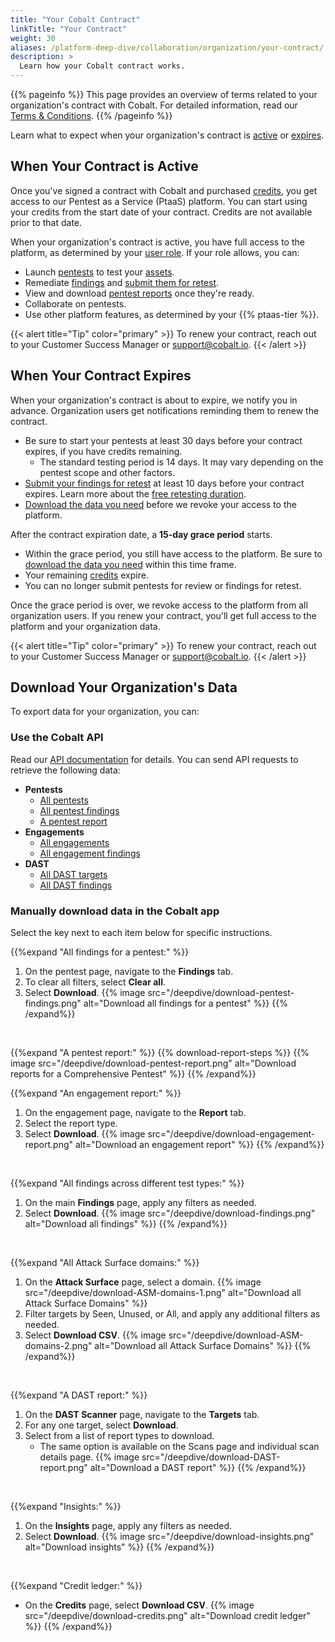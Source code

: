 ```yaml
---
title: "Your Cobalt Contract"
linkTitle: "Your Contract"
weight: 30
aliases: /platform-deep-dive/collaboration/organization/your-contract/
description: >
  Learn how your Cobalt contract works.
---
```


{{% pageinfo %}}
This page provides an overview of terms related to your organization's contract with Cobalt. For detailed information, read our [Terms & Conditions](https://www.cobalt.io/terms).
{{% /pageinfo %}}

Learn what to expect when your organization's contract is [active](#when-your-contract-is-active) or [expires](#when-your-contract-expires).

## When Your Contract is Active

Once you've signed a contract with Cobalt and purchased [credits](/platform-deep-dive/credits/), you get access to our Pentest as a Service (PtaaS) platform. You can start using your credits from the start date of your contract. Credits are not available prior to that date.

When your organization's contract is active, you have full access to the platform, as determined by your [user role](/platform-deep-dive/collaboration/user-roles/). If your role allows, you can:

- Launch [pentests](/platform-deep-dive/pentests/) to test your [assets](/platform-deep-dive/assets/).
- Remediate [findings](/platform-deep-dive/pentests/findings/) and [submit them for retest](/platform-deep-dive/pentests/findings/remediate-findings/#submit-a-finding-for-retest).
- View and download [pentest reports](/platform-deep-dive/pentests/reports/) once they're ready.
- Collaborate on pentests.
- Use other platform features, as determined by your {{% ptaas-tier %}}.

{{< alert title="Tip" color="primary" >}}
To renew your contract, reach out to your Customer Success Manager or support@cobalt.io.
{{< /alert >}}

## When Your Contract Expires

When your organization's contract is about to expire, we notify you in advance. Organization users get notifications reminding them to renew the contract.

- Be sure to start your pentests at least 30 days before your contract expires, if you have credits remaining.
  - The standard testing period is 14 days. It may vary depending on the pentest scope and other factors.
- [Submit your findings for retest](/platform-deep-dive/pentests/findings/remediate-findings/#submit-a-finding-for-retest) at least 10 days before your contract expires. Learn more about the [free retesting duration](/platform-deep-dive/pentests/findings/remediate-findings/#free-retesting-duration).
- [Download the data you need](#download-your-organizations-pentest-data) before we revoke your access to the platform.

After the contract expiration date, a **15-day grace period** starts.

- Within the grace period, you still have access to the platform. Be sure to [download the data you need](#download-your-organizations-pentest-data) within this time frame.
- Your remaining [credits](/platform-deep-dive/credits/) expire.
- You can no longer submit pentests for review or findings for retest.

Once the grace period is over, we revoke access to the platform from all organization users. If you renew your contract, you'll get full access to the platform and your organization data.

{{< alert title="Tip" color="primary" >}}
To renew your contract, reach out to your Customer Success Manager or support@cobalt.io.
{{< /alert >}}

## Download Your Organization's Data

To export data for your organization, you can:

### Use the Cobalt API

Read our [API documentation](/cobalt-api/documentation/v2) for details. You can send API requests to retrieve the following data:
- **Pentests**
   - [All pentests](/cobalt-api/documentation/v2/#get-all-pentests)
   - [All pentest findings](/cobalt-api/documentation/v2/#get-all-findings)
   - [A pentest report](/cobalt-api/documentation/v2/#get-a-pentest-report)
- **Engagements**
   - [All engagements](/cobalt-api/documentation/v2/#get-all-engagements)
   - [All engagement findings](/cobalt-api/documentation/v2/#get-all-engagement-findings)
- **DAST**
   - [All DAST targets](/cobalt-api/documentation/v2/#get-all-dast-targets)
   - [All DAST findings](/cobalt-api/documentation/v2/#get-all-dast-findings)


### Manually download data in the Cobalt app

Select the <i style="font-size:x-large; color: #0047AB" class="fas fa-chevron-right"></i> key next to each item below for specific instructions.

   {{%expand "All findings for a pentest:" %}}
   1. On the pentest page, navigate to the **Findings** tab.
   2. To clear all filters, select **Clear all**.
   3. Select **Download**.
   {{% image src="/deepdive/download-pentest-findings.png" alt="Download all findings for a pentest" %}}
   {{% /expand%}}
   <br>

   {{%expand "A pentest report:" %}}
   {{% download-report-steps %}}
   {{% image src="/deepdive/download-pentest-report.png" alt="Download reports for a Comprehensive Pentest" %}}
   {{% /expand%}}
   <br>

   {{%expand "An engagement report:" %}}
   1. On the engagement page, navigate to the **Report** tab.
   2. Select the report type.
   3. Select **Download**.
   {{% image src="/deepdive/download-engagement-report.png" alt="Download an engagement report" %}}
   {{% /expand%}}
   <br>
  
   {{%expand "All findings across different test types:" %}}
   1. On the main **Findings** page, apply any filters as needed.
   2. Select **Download**.
   {{% image src="/deepdive/download-findings.png" alt="Download all findings" %}}
   {{% /expand%}}
   <br>
  
   {{%expand "All Attack Surface domains:" %}}
   1. On the **Attack Surface** page, select a domain.
   {{% image src="/deepdive/download-ASM-domains-1.png" alt="Download all Attack Surface Domains" %}}
   2. Filter targets by Seen, Unused, or All, and apply any additional filters as needed.
   3. Select **Download CSV**.
   {{% image src="/deepdive/download-ASM-domains-2.png" alt="Download all Attack Surface Domains" %}}
   {{% /expand%}}
   <br>
  
   {{%expand "A DAST report:" %}}
   1. On the **DAST Scanner** page, navigate to the **Targets** tab.
   2. For any one target, select **Download**.
   3. Select from a list of report types to download.
      * The same option is available on the Scans page and individual scan details page.
   {{% image src="/deepdive/download-DAST-report.png" alt="Download a DAST report" %}}
   {{% /expand%}}
   <br>

   {{%expand "Insights:" %}}
   1. On the **Insights** page, apply any filters as needed.
   2. Select **Download**.
   {{% image src="/deepdive/download-insights.png" alt="Download insights" %}}
   {{% /expand%}}
   <br>

   {{%expand "Credit ledger:" %}}
   - On the **Credits** page, select **Download CSV**.
   {{% image src="/deepdive/download-credits.png" alt="Download credit ledger" %}}
   {{% /expand%}}
   <br>
